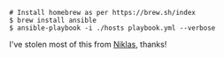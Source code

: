 ```
# Install homebrew as per https://brew.sh/index
$ brew install ansible
$ ansible-playbook -i ./hosts playbook.yml --verbose
```

I've stolen most of this from [Niklas](https://github.com/protocol7/mac-playbook), thanks!
